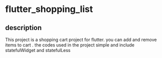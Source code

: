 # flutter_shopping_list


## description

This project is a shopping cart project for flutter.
you can add and remove items to cart .
the codes used in the project simple and include statefulWidget and statefulLess

